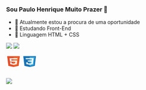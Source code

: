 ### Sou Paulo Henrique Muito Prazer  👋

- 🔭 Atualmente estou a procura de uma oportunidade 
- 🌱 Estudando Front-End
- 🤔 Linguagem HTML + CSS

<div>
  <a href-"https://github.com/PauloPH12">
  <img height="180em" src="https://github-readme-stats.vercel.app/api?username=PauloPH12&show_icons=true&theme=dark&include_all_commits=true&count_private=true"/>
 <img height="180em" src="https://github-readme-stats.vercel.app/api/top-langs/?username=PauloPH12&layout=compact&langs_count=16&theme=dark"/>
</div>


<div style="display: inline_block"><br>
 <img align="center" alt="Paulo-HTML" height="30" width="40" src="https://raw.githubusercontent.com/devicons/devicon/master/icons/html5/html5-original.svg">
  <img align="center" alt="Paulo-CSS" height="30" width="40" src="https://raw.githubusercontent.com/devicons/devicon/master/icons/css3/css3-original.svg">
</div>

##

<div>
    <a href="https://www.linkedin.com/in/paulo-henrique-de-santana-bicudo-754798206/" target="_blank"><img src="https://img.shields.io/badge/-LinkedIn-%230077B5?style=for-the-badge&logo=linkedin&logoColor=white" target="_blank"></a> 
</div>
